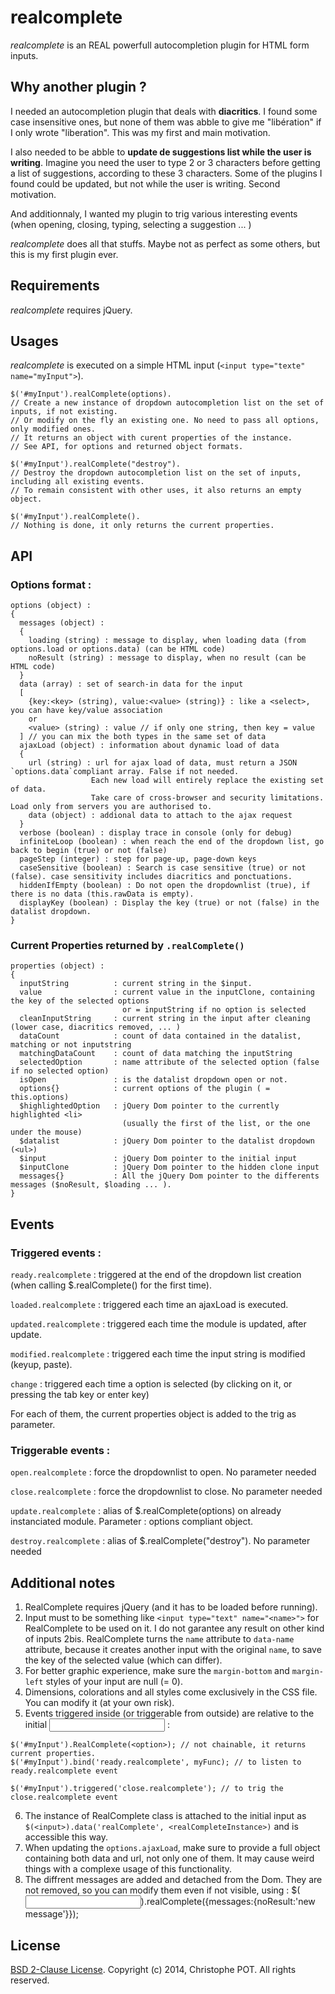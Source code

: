 # realcomplete


_realcomplete_ is an REAL powerfull autocompletion plugin for HTML form inputs.

## Why another plugin ? 

I needed an autocompletion plugin that deals with **diacritics**. I found some case insensitive ones, but none of them was abble to give me "libération" if I only wrote "liberation". This was my first and main motivation.

I also needed to be abble to **update de suggestions list while the user is writing**. Imagine you need the user to type 2 or 3 characters before getting a list of suggestions, according to these 3 characters. Some of the plugins I found could be updated, but not while the user is writing. Second motivation.

And additionnaly, I wanted my plugin to trig various interesting events (when opening, closing, typing, selecting a suggestion ... )

_realcomplete_ does all that stuffs. Maybe not as perfect as some others, but this is my first plugin ever.

## Requirements

_realcomplete_ requires jQuery.

## Usages

_realcomplete_ is executed on a simple HTML input (`<input type="texte" name="myInput">`).

```
$('#myInput').realComplete(options).
// Create a new instance of dropdown autocompletion list on the set of inputs, if not existing.
// Or modify on the fly an existing one. No need to pass all options, only modified ones. 
// It returns an object with curent properties of the instance.
// See API, for options and returned object formats. 
```

```
$('#myInput').realComplete("destroy").
// Destroy the dropdown autocompletion list on the set of inputs, including all existing events. 
// To remain consistent with other uses, it also returns an empty object.
```

```
$('#myInput').realComplete().
// Nothing is done, it only returns the current properties.
```

## API 

### Options format  :
```
options (object) : 
{
  messages (object) : 
  { 
    loading (string) : message to display, when loading data (from options.load or options.data) (can be HTML code)
    noResult (string) : message to display, when no result (can be HTML code)
  }
  data (array) : set of search-in data for the input
  [
    {key:<key> (string), value:<value> (string)} : like a <select>, you can have key/value association
    or
    <value> (string) : value // if only one string, then key = value
  ] // you can mix the both types in the same set of data
  ajaxLoad (object) : information about dynamic load of data 
  {
    url (string) : url for ajax load of data, must return a JSON `options.data`compliant array. False if not needed. 
                  Each new load will entirely replace the existing set of data.
                  Take care of cross-browser and security limitations. Load only from servers you are authorised to. 
    data (object) : addional data to attach to the ajax request
  }
  verbose (boolean) : display trace in console (only for debug)
  infiniteLoop (boolean) : when reach the end of the dropdown list, go back to begin (true) or not (false)
  pageStep (integer) : step for page-up, page-down keys
  caseSensitive (boolean) : Search is case sensitive (true) or not (false). case sensitivity includes diacritics and ponctuations. 
  hiddenIfEmpty (boolean) : Do not open the dropdownlist (true), if there is no data (this.rawData is empty).
  displayKey (boolean) : Display the key (true) or not (false) in the datalist dropdown.
}

```

### Current Properties returned by `.realComplete()`

```
properties (object) :
{
  inputString          : current string in the $input.
  value                : current value in the inputClone, containing the key of the selected options
                         or = inputString if no option is selected 
  cleanInputString     : current string in the input after cleaning (lower case, diacritics removed, ... )
  dataCount            : count of data contained in the datalist, matching or not inputstring
  matchingDataCount    : count of data matching the inputString
  selectedOption       : name attribute of the selected option (false if no selected option)
  isOpen               : is the datalist dropdown open or not.
  options{}            : current options of the plugin ( = this.options)
  $highlightedOption   : jQuery Dom pointer to the currently highlighted <li> 
                         (usually the first of the list, or the one under the mouse)
  $datalist            : jQuery Dom pointer to the datalist dropdown (<ul>)
  $input               : jQuery Dom pointer to the initial input
  $inputClone          : jQuery Dom pointer to the hidden clone input 
  messages{}           : All the jQuery Dom pointer to the differents messages ($noResult, $loading ... ). 
}
```

## Events 

### Triggered events :
  `ready.realcomplete` : triggered at the end of the dropdown list creation (when calling $.realComplete() for the first time).
  
  `loaded.realcomplete` : triggered each time an ajaxLoad is executed.
  
  `updated.realcomplete` : triggered each time the module is updated, after update.
  
  `modified.realcomplete` : triggered each time the input string is modified (keyup, paste).
  
  `change` : triggered each time a option is selected (by clicking on it, or pressing the tab key or enter key)

  For each of them, the current properties object is added to the trig as parameter.

### Triggerable events :
  `open.realcomplete` : force the dropdownlist to open. No parameter needed
  
  `close.realcomplete` : force the dropdownlist to close. No parameter needed
  
  `update.realcomplete` : alias of $.realComplete(options) on already instanciated module. Parameter : options compliant object. 
  
  `destroy.realcomplete` : alias of $.realComplete("destroy"). No parameter needed

## Additional notes 

1. RealComplete requires jQuery (and it has to be loaded before running).
2. Input must to be something like `<input type="text" name="<name>">` for RealComplete to be used on it. I do not garantee any result on other kind of inputs
2bis. RealComplete turns the `name` attribute to `data-name` attribute, because it creates another input with the original `name`, to save the key of the selected value (which can differ). 
3. For better graphic experience, make sure the `margin-bottom` and `margin-left` styles of your input are null (= 0). 
4. Dimensions, colorations and all styles come exclusively in the CSS file. You can modify it (at your own risk).  
5. Events triggered inside (or triggerable from outside) are relative to the initial <input> :
```
$('#myInput').RealComplete(<option>); // not chainable, it returns current properties.
$('#myInput').bind('ready.realcomplete', myFunc); // to listen to ready.realcomplete event
 
$('#myInput').triggered('close.realcomplete'); // to trig the close.realcomplete event
```
6. The instance of RealComplete class is attached to the initial input as `$(<input>).data('realComplete', <realCompleteInstance>)` and is accessible this way.
7. When updating the `options.ajaxLoad`, make sure to provide a full object containing both data and url, not only one of them. 
     It may cause weird things with a complexe usage of this functionality.
8. The diffrent messages are added and detached from the Dom. 
   They are not removed, so you can modify them even if not visible, using : $(<input>).realComplete({messages:{noResult:'new message'}});



## License

[BSD 2-Clause License](http://opensource.org/licenses/BSD-2-Clause). Copyright (c) 2014, Christophe POT. All rights reserved.
